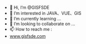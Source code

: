 - 👋 Hi, I’m @GISFSDE
- 👀 I’m interested in JAVA、VUE、GIS
- 🌱 I’m currently learning ...
- 💞️ I’m looking to collaborate on ...
- 📫 How to reach me :
- www.gisfsde.com

<!---
GISFSDE/GISFSDE is a ✨ special ✨ repository because its `README.md` (this file) appears on your GitHub profile.
You can click the Preview link to take a look at your changes.
--->
